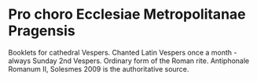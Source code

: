 # Pro choro Ecclesiae Metropolitanae Pragensis

Booklets for cathedral Vespers.
Chanted Latin Vespers once a month - always Sunday 2nd Vespers.
Ordinary form of the Roman rite. Antiphonale Romanum II, Solesmes 2009
is the authoritative source.
